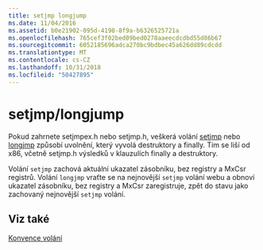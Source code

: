 ```yaml
---
title: setjmp longjump
ms.date: 11/04/2016
ms.assetid: b0e21902-095d-4198-8f9a-b6326525721a
ms.openlocfilehash: 765cef3f02bed09bed0278aaeecdcdbd55d86b67
ms.sourcegitcommit: 6052185696adca270bc9bdbec45a626dd89cdcdd
ms.translationtype: MT
ms.contentlocale: cs-CZ
ms.lasthandoff: 10/31/2018
ms.locfileid: "50427895"
---
```

# <a name="setjmplongjump"></a>setjmp/longjump

Pokud zahrnete setjmpex.h nebo setjmp.h, veškerá volání [setjmp](../c-runtime-library/reference/setjmp.md) nebo [longjmp](../c-runtime-library/reference/longjmp.md) způsobí uvolnění, který vyvolá destruktory a finally.  Tím se liší od x86, včetně setjmp.h výsledků v klauzulích finally a destruktory.

Volání `setjmp` zachová aktuální ukazatel zásobníku, bez registry a MxCsr registrů.  Volání `longjmp` vraťte se na nejnovější `setjmp` volání webu a obnoví ukazatel zásobníku, bez registry a MxCsr zaregistruje, zpět do stavu jako zachovaný nejnovější `setjmp` volání.

## <a name="see-also"></a>Viz také

[Konvence volání](../build/calling-convention.md)